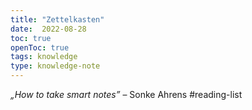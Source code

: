 ```yaml
---
title: "Zettelkasten"
date:  2022-08-28
toc: true
openToc: true
tags: knowledge
type: knowledge-note
---
```


_„How to take smart notes”_ – Sonke Ahrens #reading-list